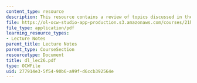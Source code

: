 ```yaml
---
content_type: resource
description: This resource contains a review of topics discussed in the course.
file: https://ol-ocw-studio-app-production.s3.amazonaws.com/courses/21h-522-japan-in-the-age-of-the-samurai-history-and-film-fall-2006/277914e35f5490b6a99fd6ccb392564e_dl_lec26.pdf
file_type: application/pdf
learning_resource_types:
- Lecture Notes
parent_title: Lecture Notes
parent_type: CourseSection
resourcetype: Document
title: dl_lec26.pdf
type: OCWFile
uid: 277914e3-5f54-90b6-a99f-d6ccb392564e
---
```

